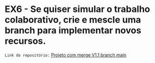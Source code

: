 # EX6 - Se quiser simular o trabalho colaborativo, crie e mescle uma branch para implementar novos recursos.

`Link do repositório:` [Projeto com merge V1.1 branch main](https://github.com/vinicius-lab365/M1S06-Ex5/tree/main)